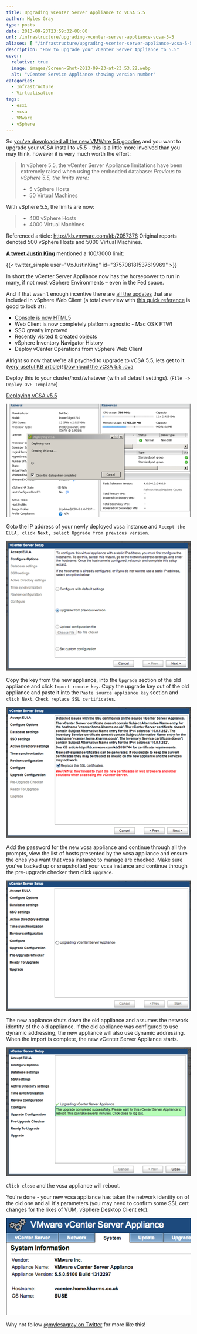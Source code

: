 ```yaml
---
title: Upgrading vCenter Server Appliance to vCSA 5.5
author: Myles Gray
type: posts
date: 2013-09-23T23:59:32+00:00
url: /infrastructure/upgrading-vcenter-server-appliance-vcsa-5-5
aliases: [ "/infrastructure/upgrading-vcenter-server-appliance-vcsa-5-5/amp" ]
description: "How to upgrade your vCenter Server Appliance to 5.5"
cover:
  relative: true
  image: images/Screen-Shot-2013-09-23-at-23.53.22.webp
  alt: "vCenter Service Appliance showing version number"
categories:
  - Infrastructure
  - Virtualisation
tags:
  - esxi
  - vcsa
  - VMware
  - vSphere
---
```


So [you've downloaded all the new VMWare 5.5 goodies][1] and you want to upgrade your vCSA install to v5.5 - this is a little more involved than you may think, however it is very much worth the effort:

> In vSphere 5.5, the vCenter Server Appliance limitations have been extremely raised when using the embedded database:
> _Previous to vSphere 5.5, the limits were:_
>
>* 5 vSphere Hosts
>* 50 Virtual Machines

With vSphere 5.5, the limits are now:

>* 400 vSphere Hosts
>* 4000 Virtual Machines

Referenced article: <http://kb.vmware.com/kb/2057376> Original reports denoted 500 vSphere Hosts and 5000 Virtual Machines.

**[A tweet Justin King][5]** mentioned a 100/3000 limit:

{{< twitter_simple user="VxJustinKing" id="375708181537619969" >}}

In short the vCenter Server Appliance now has the horsepower to run in many, if not most vSphere Environments – even in the Fed space.

And if that wasn't enough incentive there are [all the updates][6] that are included in vSphere Web Client (a total overview with [this quick reference][7] is good to look at):

* [Console is now HTML5][8]
* Web Client is now completely platform agnostic - Mac OSX FTW!
* SSO greatly improved
* Recently visited & created objects
* vSphere Inventory Navigator History
* Deploy vCenter Operations from vSphere Web Client

Alright so now that we're all psyched to upgrade to vCSA 5.5, lets get to it ([very useful KB article][9])! [Download the vCSA 5.5 .ova][10]

Deploy this to your cluster/host/whatever (with all default settings). (`File -> Deploy OVF Template`)

[Deploying vCSA v5.5](images/Screen-Shot-2013-09-23-at-22.26.55.png)

![Deploying vCSA](images/Screen-Shot-2013-09-23-at-22.28.01.png)

Goto the IP address of your newly deployed vcsa instance and `Accept the EULA, click Next, select Upgrade from previous version`.

![Upgrade from Previous Version](images/Screen-Shot-2013-09-23-at-23.03.53.png)

Copy the key from the new appliance, into the `Upgrade` section of the old appliance and click `Import remote key`. Copy the upgrade key out of the old appliance and paste it into the `Paste source appliance key` section and `click Next`. `Check replace SSL certificates`.

![Replace SSL Certificates](images/Screen-Shot-2013-09-23-at-23.42.09.png)

Add the password for the new vcsa appliance and continue through all the prompts, view the list of hosts presented by the vcsa appliance and ensure the ones you want that vcsa instance to manage are checked. Make sure you've backed up or snapshotted your vcsa instance and continue through the pre-upgrade checker then click `upgrade`.

![vcsa upgrade screen](images/Screen-Shot-2013-09-23-at-23.42.54.png)

The new appliance shuts down the old appliance and assumes the network identity of the old appliance. If the old appliance was configured to use dynamic addressing, the new appliance will also use dynamic addressing. When the import is complete, the new vCenter Server Appliance starts.

![vcsa upgrade complete](images/Screen-Shot-2013-09-23-at-23.46.57.png)

`Click close` and the vcsa appliance will reboot.

You're done - your new vcsa appliance has taken the network identity on of the old one and all it's parameters (you may need to confirm some SSL cert changes for the likes of VUM, vSphere Desktop Client etc).

![vcsa Appliance Version 5.5](images/Screen-Shot-2013-09-23-at-23.53.22.png) 

Why not follow [@mylesagray on Twitter][11] for more like this!

 [1]: https://www.yellow-bricks.com/2013/09/22/start-engines-time-download-vsphere-5-5/
 [5]: https://twitter.com/VxJustinKing/status/375708181537619969
 [6]: https://onix.kiev.ua/download/vmware/VMware-vSphere-5.5-Platform-Whats-New.pdf
 [7]: https://blogs.vmware.com/vsphere/files/2013/09/vSphere-5.5-Quick-Reference-0.5.pdf
 [8]: https://www.youtube.com/watch?v=M7XQ08KD-fg
 [9]: https://docs.vmware.com/en/VMware-vSphere/6.0/com.vmware.vsphere.upgrade.doc/GUID-6A5C596D-103E-4024-9353-5569263EB427.html
 [10]: https://customerconnect.vmware.com/downloads/details?downloadGroup=VC55U3K&productId=353&rPId=35248
 [11]: https://twitter.com/mylesagray